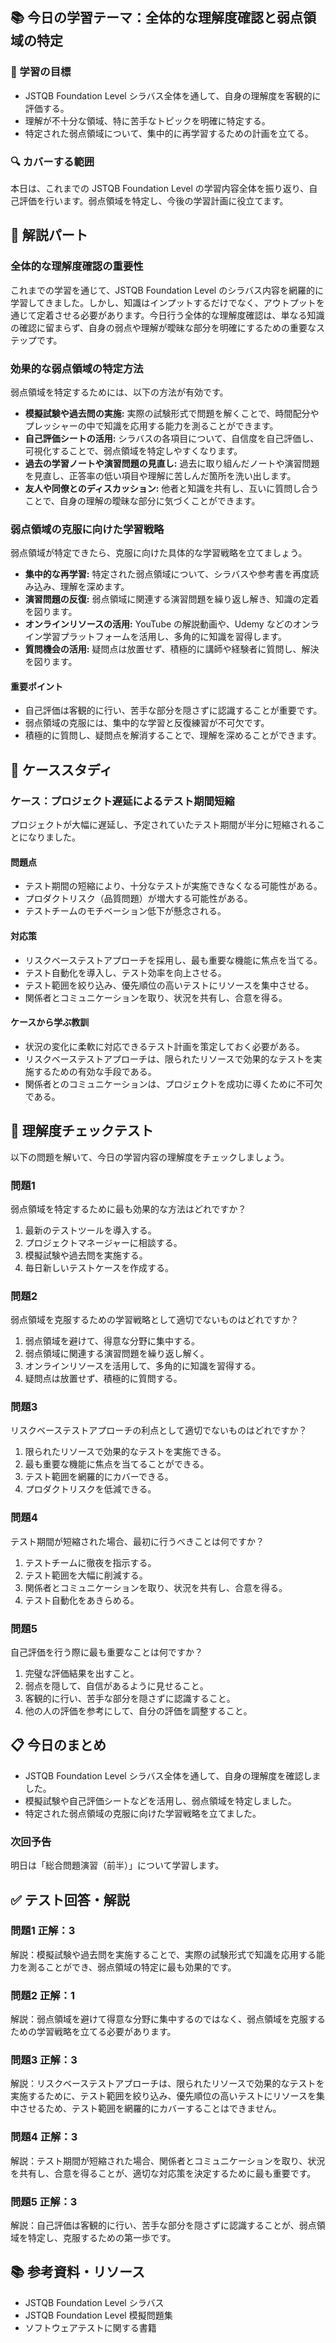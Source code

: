 ## 📚 今日の学習テーマ：全体的な理解度確認と弱点領域の特定

### 📝 学習の目標

* JSTQB Foundation Level シラバス全体を通して、自身の理解度を客観的に評価する。
* 理解が不十分な領域、特に苦手なトピックを明確に特定する。
* 特定された弱点領域について、集中的に再学習するための計画を立てる。

### 🔍 カバーする範囲

本日は、これまでの JSTQB Foundation Level の学習内容全体を振り返り、自己評価を行います。弱点領域を特定し、今後の学習計画に役立てます。

## 📖 解説パート

### 全体的な理解度確認の重要性

これまでの学習を通じて、JSTQB Foundation Level のシラバス内容を網羅的に学習してきました。しかし、知識はインプットするだけでなく、アウトプットを通じて定着させる必要があります。今日行う全体的な理解度確認は、単なる知識の確認に留まらず、自身の弱点や理解が曖昧な部分を明確にするための重要なステップです。

### 効果的な弱点領域の特定方法

弱点領域を特定するためには、以下の方法が有効です。

* **模擬試験や過去問の実施:** 実際の試験形式で問題を解くことで、時間配分やプレッシャーの中で知識を応用する能力を測ることができます。
* **自己評価シートの活用:** シラバスの各項目について、自信度を自己評価し、可視化することで、弱点領域を特定しやすくなります。
* **過去の学習ノートや演習問題の見直し:** 過去に取り組んだノートや演習問題を見直し、正答率の低い項目や理解に苦しんだ箇所を洗い出します。
* **友人や同僚とのディスカッション:** 他者と知識を共有し、互いに質問し合うことで、自身の理解の曖昧な部分に気づくことができます。

### 弱点領域の克服に向けた学習戦略

弱点領域が特定できたら、克服に向けた具体的な学習戦略を立てましょう。

* **集中的な再学習:** 特定された弱点領域について、シラバスや参考書を再度読み込み、理解を深めます。
* **演習問題の反復:** 弱点領域に関連する演習問題を繰り返し解き、知識の定着を図ります。
* **オンラインリソースの活用:** YouTube の解説動画や、Udemy などのオンライン学習プラットフォームを活用し、多角的に知識を習得します。
* **質問機会の活用:** 疑問点は放置せず、積極的に講師や経験者に質問し、解決を図ります。

#### 重要ポイント

* 自己評価は客観的に行い、苦手な部分を隠さずに認識することが重要です。
* 弱点領域の克服には、集中的な学習と反復練習が不可欠です。
* 積極的に質問し、疑問点を解消することで、理解を深めることができます。

## 🏢 ケーススタディ

### ケース：プロジェクト遅延によるテスト期間短縮

プロジェクトが大幅に遅延し、予定されていたテスト期間が半分に短縮されることになりました。

#### 問題点

* テスト期間の短縮により、十分なテストが実施できなくなる可能性がある。
* プロダクトリスク（品質問題）が増大する可能性がある。
* テストチームのモチベーション低下が懸念される。

#### 対応策

* リスクベーステストアプローチを採用し、最も重要な機能に焦点を当てる。
* テスト自動化を導入し、テスト効率を向上させる。
* テスト範囲を絞り込み、優先順位の高いテストにリソースを集中させる。
* 関係者とコミュニケーションを取り、状況を共有し、合意を得る。

#### ケースから学ぶ教訓

* 状況の変化に柔軟に対応できるテスト計画を策定しておく必要がある。
* リスクベーステストアプローチは、限られたリソースで効果的なテストを実施するための有効な手段である。
* 関係者とのコミュニケーションは、プロジェクトを成功に導くために不可欠である。

## 📝 理解度チェックテスト

以下の問題を解いて、今日の学習内容の理解度をチェックしましょう。

### 問題1

弱点領域を特定するために最も効果的な方法はどれですか？

1. 最新のテストツールを導入する。
2. プロジェクトマネージャーに相談する。
3. 模擬試験や過去問を実施する。
4. 毎日新しいテストケースを作成する。

### 問題2

弱点領域を克服するための学習戦略として適切でないものはどれですか？

1. 弱点領域を避けて、得意な分野に集中する。
2. 弱点領域に関連する演習問題を繰り返し解く。
3. オンラインリソースを活用して、多角的に知識を習得する。
4. 疑問点は放置せず、積極的に質問する。

### 問題3

リスクベーステストアプローチの利点として適切でないものはどれですか？

1. 限られたリソースで効果的なテストを実施できる。
2. 最も重要な機能に焦点を当てることができる。
3. テスト範囲を網羅的にカバーできる。
4. プロダクトリスクを低減できる。

### 問題4

テスト期間が短縮された場合、最初に行うべきことは何ですか？

1. テストチームに徹夜を指示する。
2. テスト範囲を大幅に削減する。
3. 関係者とコミュニケーションを取り、状況を共有し、合意を得る。
4. テスト自動化をあきらめる。

### 問題5

自己評価を行う際に最も重要なことは何ですか？

1. 完璧な評価結果を出すこと。
2. 弱点を隠して、自信があるように見せること。
3. 客観的に行い、苦手な部分を隠さずに認識すること。
4. 他の人の評価を参考にして、自分の評価を調整すること。

## 📋 今日のまとめ

* JSTQB Foundation Level シラバス全体を通して、自身の理解度を確認しました。
* 模擬試験や自己評価シートなどを活用し、弱点領域を特定しました。
* 特定された弱点領域の克服に向けた学習戦略を立てました。

### 次回予告

明日は「総合問題演習（前半）」について学習します。

## ✅ テスト回答・解説

### 問題1 正解：3

解説：模擬試験や過去問を実施することで、実際の試験形式で知識を応用する能力を測ることができ、弱点領域の特定に最も効果的です。

### 問題2 正解：1

解説：弱点領域を避けて得意な分野に集中するのではなく、弱点領域を克服するための学習戦略を立てる必要があります。

### 問題3 正解：3

解説：リスクベーステストアプローチは、限られたリソースで効果的なテストを実施するために、テスト範囲を絞り込み、優先順位の高いテストにリソースを集中させるため、テスト範囲を網羅的にカバーすることはできません。

### 問題4 正解：3

解説：テスト期間が短縮された場合、関係者とコミュニケーションを取り、状況を共有し、合意を得ることが、適切な対応策を決定するために最も重要です。

### 問題5 正解：3

解説：自己評価は客観的に行い、苦手な部分を隠さずに認識することが、弱点領域を特定し、克服するための第一歩です。

## 📚 参考資料・リソース

* JSTQB Foundation Level シラバス
* JSTQB Foundation Level 模擬問題集
* ソフトウェアテストに関する書籍
